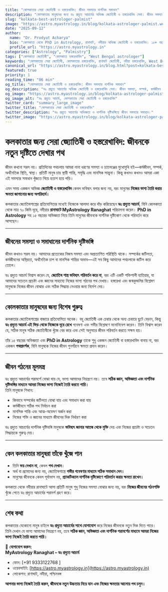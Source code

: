 ```yaml
---
title: "কোলকাতার সেরা জ্যোতিষী ও হস্তরেখাবিদ: জীবন সমস্যার দার্শনিক সমাধান"
description: "কোলকাতার মানুষদের জন্য ডঃ প্রদ্যুত আচার্যের অভিজ্ঞ জ্যোতিষী ও হস্তরেখাবিদ সেবা। জীবন সমস্যা, সম্পর্ক, কর্মজীবন ও মানসিক শান্তি নিয়ে দার্শনিক দৃষ্টিভঙ্গিতে সমাধান।"
slug: "kolkata-best-astrologer-palmist"
image: "https://astro.myastrology.in/blog/kolkata-astrologer-palmist.webp"
date: "2025-09-12"
author:
  name: "Dr. Prodyut Acharya"
  bio: "কোলকাতা থেকে PhD in Astrology, রানাঘাট, নদীয়ার অভিজ্ঞ জ্যোতিষী ও হস্তরেখাবিদ। ১৫+ বছরের অভিজ্ঞতা এবং দার্শনিক দৃষ্টিভঙ্গিতে মানুষের জীবন পরিবর্তন।"
  profile_url: "https://astro.myastrology.in"
categories: ["Astrology", "Palmistry"]
tags: ["কোলকাতা জ্যোতিষী", "কোলকাতা হস্তরেখাবিদ", "West Bengal astrologer"]
keywords: "কোলকাতার সেরা জ্যোতিষী, কোলকাতার হস্তরেখাবিদ, রানাঘাট জ্যোতিষী, নদীয়া হস্তরেখাবিদ, West Bengal astrologer"
canonical_url: "https://astro.myastrology.in/blog.html?post=kolkata-best-astrologer-palmist"
featured: true
priority: 1
reading_time: "06 min"
og_title: "কোলকাতার সেরা জ্যোতিষী ও হস্তরেখাবিদ: জীবন সমস্যার দার্শনিক সমাধান"
og_description: "ডঃ প্রদ্যুত আচার্যের অভিজ্ঞ জ্যোতিষী ও হস্তরেখাবিদ সেবা। জীবন সমস্যা, সম্পর্ক, কর্মজীবন ও মানসিক শান্তি নিয়ে দার্শনিক দৃষ্টিভঙ্গিতে সমাধান।"
og_image: "https://astro.myastrology.in/blog/kolkata-astrologer-palmist.webp"
og_image_alt: "ডঃ প্রদ্যুত আচার্য, কোলকাতার সেরা জ্যোতিষী ও হস্তরেখাবিদ"
twitter_card: "summary_large_image"
twitter_title: "কোলকাতার সেরা জ্যোতিষী ও হস্তরেখাবিদ"
twitter_description: "ডঃ প্রদ্যুত আচার্যের অভিজ্ঞতা ও দার্শনিক দৃষ্টিভঙ্গিতে জীবন সমস্যার সমাধান।"
twitter_image: "https://astro.myastrology.in/blog/kolkata-astrologer-palmist.webp"
---
```



# কলকাতার জন্য সেরা জ্যোতিষী ও হস্তরেখাবিদ: জীবনকে নতুন দৃষ্টিতে দেখার পথ

জীবন কখনো সরল নয়। প্রতিদিনের পথচলায় আমরা নানা ধরণের সমস্যা ও চ্যালেঞ্জের মুখোমুখি হই—কর্মজীবন, সম্পর্ক, অর্থনৈতিক স্থিতি, স্বাস্থ্য। প্রতিটি মানুষ চায় স্থায়ী শান্তি, সমৃদ্ধি এবং মানসিক সান্ত্বনা। কিন্তু কখনও কখনও আমরা একা এই সমস্যার সমাধান খুঁজতে গিয়ে হতাশ হয়ে পড়ি। 

এমন সময় একজন অভিজ্ঞ **জ্যোতিষী ও হস্তরেখাবিদ** কেবল ভবিষ্যৎ বলার জন্য নয়, বরং মানুষের **নিজের ভাগ্য তৈরি করার ক্ষমতা জাগানোর জন্য অপরিহার্য।**  

কলকাতার জ্যোতিষশাস্ত্রের প্রতিযোগিতার মধ্যেই নিজেকে আলাদা করে দাঁড় করিয়েছেন **ডঃ প্রদ্যুত আচার্য**, যিনি কোলকাতা থেকে মাত্র ৭০ কিমি দূরে, নদীয়ার **রানাঘাটে MyAstrology Ranaghat** পরিচালনা করেন। **PhD in Astrology** সহ ১৫ বছরের অভিজ্ঞতা নিয়ে তিনি মানুষের জীবনকে দার্শনিক দৃষ্টিকোণ থেকে পরিবর্তন করে আসছেন।  

---

## জীবনের সমস্যা ও সমাধানের দার্শনিক দৃষ্টিভঙ্গি

জীবন কখনও সরল নয়। আমাদের প্রত্যেকের নিজস্ব সমস্যা এবং অপ্রত্যাশিত পরিস্থিতি থাকে। সম্পর্কের জটিলতা, কর্মজীবনের অস্থিরতা, অর্থনৈতিক চাপ বা মানসিক শান্তির অভাব—এই সব কিছু আমাদের পথচলাকে জটিল করে তোলে।  

ডঃ প্রদ্যুত আচার্য বিশ্বাস করেন যে, **জ্যোতিষ শাস্ত্র ভবিষ্যৎ পরিবর্তন করে না**, বরং এটি একটি শক্তিশালী হাতিয়ার, যা আমাদের সচেতন প্রচেষ্টা এবং জ্ঞানের সাহায্যে নিজের ভাগ্য গঠনের পথ দেখায়। হস্তরেখা এবং জন্মকুন্ডলির বিশ্লেষণ মানুষকে নিজের জীবন বোঝার এবং সঠিক সিদ্ধান্ত নেওয়ার জন্য নির্দেশ দেয়।  

---

## কোলকাতার মানুষদের জন্য বিশেষ গুরুত্ব

কলকাতার জ্যোতিষশাস্ত্রের বাজারে প্রতিযোগিতা অনেক। বহু জ্যোতিষী এক চেম্বার থেকে অন্য চেম্বারে ছুটে বেড়ান, কিন্তু **ডঃ প্রদ্যুত আচার্য এই ভিড় থেকে নিজেকে দূরে রেখে** গবেষণা এবং গভীর বিশ্লেষণে মনোনিবেশ করেন। তিনি বিশ্বাস করেন যে, সঠিক মানুষ সঠিক জ্যোতিষীকে খুঁজে বের করে এবং সেই অনুসারে জীবন পরিবর্তন করতে সক্ষম হয়।  

তাঁর ১৫ বছরের অভিজ্ঞতা এবং **PhD in Astrology** তাকে শুধু একজন জ্যোতিষী বা হস্তরেখাবিদ বানায় না, বরং একজন **পথপ্রদর্শক**, যিনি মানুষকে নিজের জীবন পুনর্গঠনে ক্ষমতা প্রদান করেন।  

---

## জীবন গঠনের মূলমন্ত্র

ডঃ প্রদ্যুত আচার্যের পরামর্শে বোঝা যায় যে, ভাগ্য আমাদের নিয়ন্ত্রণে নয়। তবে **সঠিক জ্ঞান, অভিজ্ঞতা এবং দার্শনিক দৃষ্টিভঙ্গির মাধ্যমে আমরা নিজের ভাগ্য নিজেই তৈরি করতে পারি।**  
তিনি মানুষকে শিখান:  
- কিভাবে সম্পর্কের জটিলতা বোঝা যায় এবং সমাধান করা যায়  
- কর্মজীবনে সঠিক পথ নির্বাচন করা  
- মানসিক শান্তি এবং আত্ম-অন্বেষণ অর্জন করা  
- নিজের শক্তি ও জ্ঞানের মাধ্যমে জীবনের দিক নির্ধারণ করা  

ডঃ প্রদ্যুত আচার্যের দার্শনিক দৃষ্টিভঙ্গি মানুষকে **ভবিষ্যৎ জানার আতঙ্ক থেকে মুক্তি** দেয় এবং নিজের প্রচেষ্টা ও সচেতন সিদ্ধান্তকে গুরুত্ব দেয়।  

---

## কেন কলকাতার মানুষরা তাঁকে খুঁজে পান

- তিনি **ভয় দেখান না**, কেবল **পথ দেখান**।  
- অর্থ বা প্রমোদের জন্য নয়, জ্যোতিষশাস্ত্রে **গভীর গবেষণার মাধ্যমে সঠিক সমাধান দেন।**  
- মানুষের জীবনকে কেবল পূর্বাভাস নয়, **প্র্যাকটিক্যাল দার্শনিক দৃষ্টিকোণে পরিবর্তন করার ক্ষমতা রাখেন।**  

কলকাতা থেকে নদীয়ার রানাঘাটে আসা প্রতিটি মানুষ শুধু নিজের সমস্যা বোঝার জন্য নয়, বরং **নিজের জীবনের গঠনশক্তি** খুঁজে পেতে ডঃ প্রদ্যুত আচার্যের পরামর্শ গ্রহণ করে।  

---

## শেষ কথা

কলকাতার যেকোনো মানুষ চাইলে **ডঃ প্রদ্যুত আচার্যের সাথে যোগাযোগ** করে নিজের জীবনকে নতুন দিক দিতে পারে। তিনি দেখান যে ভাগ্য আমাদের নিয়ন্ত্রণে নয়, তবে **সঠিক জ্ঞান, অভিজ্ঞতা এবং দার্শনিক পরামর্শের মাধ্যমে আমরা নিজের ভাগ্য নিজেই তৈরি করতে পারি।**  

📌 **যোগাযোগ করুন:**  
**MyAstrology Ranaghat – ডঃ প্রদ্যুত আচার্য**  
- ফোন: [+91 9333122768 ]  
- ওয়েবসাইট: [https://astro.myastrology.in](https://astro.myastrology.in)  
- লোকেশন: রাণাঘাট, নদীয়া, পশ্চিমবঙ্গ  

**আপনার ভাগ্য নিজেই তৈরি করুন, জীবনকে নতুন উচ্চতায় নিয়ে যান এবং নিজের ক্ষমতার আলোয় পথ চলুন।**
